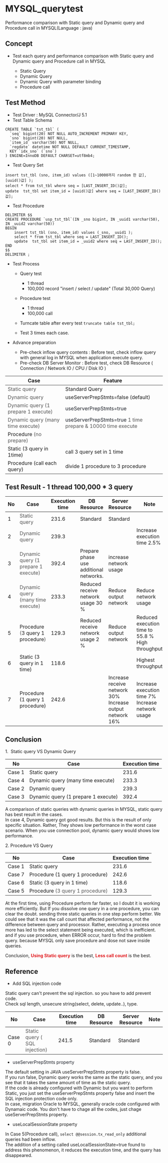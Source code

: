 # MYSQL_querytest
Performance comparison with Static query and Dynamic query and Procedure call in MYSQL(Language : java)

## Concept

* Test each query and performance comparison with Static query and Dynamic query and Procedure call in MYSQL

    * Static Query
    * Dynamic Query
    * Dynamic Query with parameter binding
    * Procedure call

## Test Method

* Test Driver : MySQL Connector/J 5.1
* Test Table Schema

```
CREATE TABLE `tst_tbl` (
  `seq` bigint(20) NOT NULL AUTO_INCREMENT PRIMARY KEY,
  `sno` bigint(20) NOT NULL,
  `item_id` varchar(50) NOT NULL,
  `regdate` datetime NOT NULL DEFAULT CURRENT_TIMESTAMP,
  KEY `idx_sno` (`sno`)
) ENGINE=InnoDB DEFAULT CHARSET=utf8mb4;

```

* Test Query Set

```
insert tst_tbl (sno, item_id) values ([1~10000까지 random 한 값], [uuid()값] );
select * from tst_tbl where seq = [LAST_INSERT_ID()값];
update  tst_tbl set item_id = [uuid()값] where seq = [LAST_INSERT_ID()값];

```

* Test Procedure

```
DELIMITER $$
CREATE PROCEDURE `usp_tst_tbl`(IN _sno bigint, IN _uuid1 varchar(50), IN _uuid2 varchar(50))
BEGIN
    insert tst_tbl (sno, item_id) values (_sno, _uuid1 );
    select * from tst_tbl where seq = LAST_INSERT_ID();
    update  tst_tbl set item_id = _uuid2 where seq = LAST_INSERT_ID();
END
$$
DELIMITER ;

```

* Test Process
    * Query test
        * 1 thread
        * 100,000 record "insert / select / update" (Total 30,000 Query)
        
    * Procedure test
        * 1 thread
        * 100,000 call
        
    * Turncate table after every test `truncate table tst_tbl;`
    * Test 3 times each case.
    
* Advance preparation
    * Pre-check inflow query contents : Before test, check inflow query with general log in MYSQL when application execute query.
    * Pre-check DB Server Monitor : Before test, check DB Resource ( Connection / Network IO / CPU / Disk IO )

| Case | Feature |
| --- | --- |
| <span style="color:#555555">Static query</span> | Standard Query |
| <span style="color:#555555">Dynamic query</span> | useServerPrepStmts=false (default) |
| <span style="color:#555555">Dynamic query (1 prepare 1 execute)</span> | <span style="color:#1d2129">useServerPrepStmts=true</span> |
| <span style="color:#555555">Dynamic query (many time execute)</span> | <span style="color:#1d2129">useServerPrepStmts=true</span> <span style="color:#555555">1 time prepare & 10000 time execute</span> |
| Procedure <span style="color:#555555">(no prepare)</span> |  |
| Static (3 query in 1time) | call 3 query set in 1 time |
| Procedure (call each query) | divide 1 procedure to 3 procedure |

## Test Result - 1 thread 100,000 * 3 query

| No | Case | Execution time | DB Resource | Server Resource | Note |
| --- | --- | ---- | --------- | -------- | --- |
| 1 | <span style="color:#555555">Static query</span> | 231.6 | Standard | Standard |  |
| 2 | <span style="color:#555555">Dynamic query</span> | 239.3 |  |  | Increase execution time 2.5%  |
| 3 | <span style="color:#555555">Dynamic query (1 prepare 1 execute)</span> | 392.4 | Prepare phase use additional networks. | increase network usage |  |
| 4 | <span style="color:#555555">Dynamic query (many time execute)</span> | 233.3 | Reduced receive network usage 30 % | Reduce output network | Reduce network usage |
| 5 | Procedure <span style="color:#555555">(</span>3 query 1 procedure<span style="color:#555555">)</span> | 129.3 | Reduced receive network usage 2 % | Reduce output network | Reduced execution time to 55.8 %<br>High throughput |
| 6 | Static (3 query in 1 time) | 118.6 |  |  | Highest throughput |
| 7 | Procedure (1 query 1 procedure) | 242.6 |  | Increase receive network 30%<br>Increase output network 16%  | Increase execution time 7%<br>Increase network usage |

## Conclusion

1.  Static query VS Dynamic Query

| No | Case | Execution time |
| --- | --- | ---- |
| Case 1 | Static query | 231.6 |
| Case 4 | Dynamic query (many time execute) | 233.3 |
| Case 2 | Dynamic query | 239.3 |
| Case 3 | Dynamic query (1 prepare 1 execute) | 392.4 |

A comparison of static queries with dynamic queries in MYSQL, static query has best result in the cases.<br>
In case 4, Dynamic query got good results. But this is the result of only specific situation. Rather, They shows low performance in the worst case scenario. When you use connection pool, dynamic query would shows low performance.

2\. Procedure VS Query

| No | Case | Execution time |
| --- | --- | ---- |
| Case 1 | Static query | 231.6 |
| Case 7 | Procedure (1 query 1 procedure) | 242.6 |
| Case 6 | Static (3 query in 1 time) | 118.6 |
| Case 5 | Procedure <span style="color:#555555">(3 query 1 procedure)</span> | 129.3 |

At the first time, using Procedure perform far faster, so I doubt it is working more efficiently.
But If you dissolve one query in a one procedure, you can clear the doubt. sending three static queries in one step perform better.
We could see that it was the call count that affected performance, not the difference between query and processor. Rather, executing a process once more has led to the select statement being executed, which is inefficient. and if you use procedure, when ERROR occur, hard to find the problem query. because MYSQL only save procedure and dose not save inside queries.

Conclusion, <span style="color:#e11d21">**Using Static query**</span> is the best, <span style="color:#e11d21">**Less call count**</span> is the best.

## Reference

* Add SQL injection code

Static query can't prevent the sql injection. so you have to add prevent code.<br>
Check sql length, unsecure string(select, delete, update..), type.

| No | Case | Execution time | DB Resource | Server Resource | Note |
| --- | --- | ---- | --------- | -------- | --- |
| Case 0 | <span style="color:#555555">Static query ( SQL injection)</span> | 241.5 | Standard | Standard |  |


* <span style="color:  #1d2129;;">useServerPrepStmts property</span><br>

The default setting in JAVA useServerPrepStmts property is false. <br>
If you run false, Dynamic query works the same as the static query, and you see that it takes the same amount of time as the static query. <br>
If the code is already configured with Dynamic but you want to perform Static, you just set the useServerPrepStmts property false and insert the SQL injection protection code only. <br>
In case, migration Oracle to MYSQL, generally oracle code configured with Dynamaic code. You don't have to chage all the codes, just chage useServerPrepStmts property. <br>

* useLocalSessionState property<br>

In Case 5(Procedure call), `select @@session.tx_read_only` additional queries had been inflow.<br>
The addition of a setting called useLocalSessionState=true found to address this phenomenon, it reduces the execution time, and the query has disappeared.

